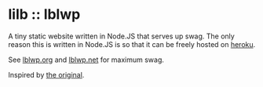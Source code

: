lilb :: lblwp
================

A tiny static website written in Node.JS that serves up swag. The only reason this is written in Node.JS is so that it can be freely hosted on [heroku](http://www.heroku.com).

See [lblwp.org](http://www.lblwp.org) and [lblwp.net](http://www.lblwp.net) for maximum swag.

Inspired by [the original](http://www.imgur.com/LBLWP.gif).
